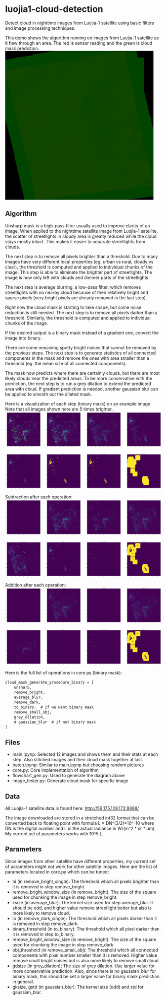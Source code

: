 # luojia1-cloud-detection
Detect cloud in nighttime images from Luojia-1 satellite using basic filters and image processing techniques.

This demo shows the algorithm running on images from Luojia-1 satellite as it flew through an area. The red is sensor reading and the green is cloud mask prediction.
![demo](https://raw.githubusercontent.com/DEDZTBH/luojia1-cloud-detection/master/demo_img/demo.gif)

## Algorithm
Unsharp mask is a high-pass filter usually used to improve clarity of an image. When applied to the nighttime satellite image from Luojia-1 satellite, the scatter of streetlights in cloudy area is greatly reduced while the cloud stays mostly intact. This makes it easier to separate streetlights from clouds.

The next step is to remove all pixels brighter than a threshold. Due to many images have very different local properties (eg. urban vs rural, cloudy vs clear), the threshold is computed and applied to individual chunks of the image. This step is able to eliminate the brighter part of streetlights. The image is now only left with clouds and dimmer parts of the streetlights. 

The next step is average blurring, a low-pass filter, which removes streetlights with no nearby cloud because of their relatively bright and sparse pixels (very bright pixels are already removed in the last step).
 
Right now the cloud mask is starting to take shape, but some noise reduction is still needed. The next step is to remove all pixels darker than a threshold. Similarly, the threshold is computed and applied to individual chunks of the image.

If the desired output is a binary mask instead of a gradient one, convert the image into binary.

There are some remaining spotty bright noises that cannot be removed by the previous steps. The next step is to generate statistics of all connected components in the mask and remove the ones with area smaller than a threshold (eg. the mean size of all connected components). 

The mask now predicts where there are certainly clouds, but there are most likely clouds near the predicted areas. To be more conservative with the prediction, the next step is to run a grey dilation to extend the predicted area with cloud. If gradient prediction is needed, another gaussian blur can be applied to smooth out the dilated mask.

Here is a visualization of each step (binary mask) on an example image. Note that all images shown here are 5 times brighter.
![flowchart](https://raw.githubusercontent.com/DEDZTBH/luojia1-cloud-detection/master/demo_img/flowchart.png)

Subtraction after each operation:
![flowchart](https://raw.githubusercontent.com/DEDZTBH/luojia1-cloud-detection/master/demo_img/diff.png)

Addition after each operation:
![flowchart](https://raw.githubusercontent.com/DEDZTBH/luojia1-cloud-detection/master/demo_img/diff2.png)

Here is the full list of operations in core.py (binary mask):
```
cloud_mask_generate_procedure_binary = [
    unsharp,
    remove_bright,
    average_blur,
    remove_dark,
    to_binary,  # if we want binary mask
    remove_small_obj,
    grey_dilation,
    # gaussian_blur  # if not binary mask
]
```

## Files
- main.ipynp: Selected 12 images and shows them and their stats at each step. Also stitched images and their cloud mask together at last.
- batch.ipynp: Similar to main.ipynp but choosing random pictures
- core.py: Core implementation of algorithm
- flowchart_gen.py: Used to generate the diagram above
- image_tester.py: Generate cloud mask for specific image

## Data
All Luojia-1 satellite data is found here: http://59.175.109.173:8888/

The image downloaded are stored in a stretched int32 format that can be converted back to floating point with formula L = DN^(3/2)*10^-10 where DN is the digital number and L is the actual radiance in W/(m^2 * sr * μm). My current set of parameters works with 10^5 L.

## Parameters
Since images from other satellite have different properties, my current set of parameters might not work for other satellite images. Here are the list of parameters located in core.py which can be tuned:

- hi (in remove_bright_single): The threshold which all pixels brighter than it is removed in step remove_bright.
- remove_bright_window_size (in remove_bright): The size of the square used for chunking the image in step remove_bright.
- ksize (in average_blur): The kernel size used for step average_blur. It should be odd, and higher value remove streetlight better but also is more likely to remove cloud.
- lo (in remove_dark_single): The threshold which all pixels darker than it is removed in step remove_dark.
- binary_threshold (in to_binary): The threshold which all pixel darker than it is removed in step to_binary.
- remove_bright_window_size (in remove_bright): The size of the square used for chunking the image in step remove_dark.
- obj_threshold (in remove_small_obj): The threshold which all connected components with pixel number smaller than it is removed. Higher value remove small bright noises but is also more likely to remove small cloud.
- gdsize (in grey_dilation): The size of grey dilation. Use larger value for more conservative prediction. Also, since there is no gaussian_blur for binary mask, this should be set a larger value for binary mask prediction in general.
- gksize, gstd (in gaussian_blur): The kernel size (odd) and std for gaussian_blur.